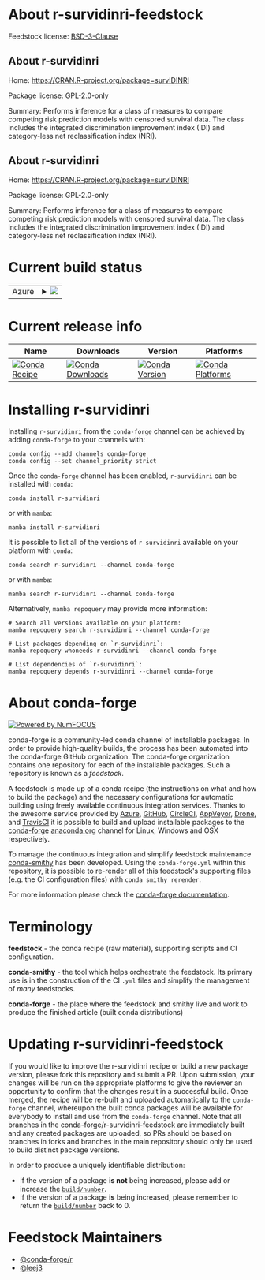 About r-survidinri-feedstock
============================

Feedstock license: [BSD-3-Clause](https://github.com/conda-forge/r-survidinri-feedstock/blob/main/LICENSE.txt)


About r-survidinri
------------------

Home: https://CRAN.R-project.org/package=survIDINRI

Package license: GPL-2.0-only

Summary: Performs inference for a class of measures to compare competing risk prediction models with censored survival data. The class includes the integrated discrimination improvement index (IDI) and category-less net reclassification index (NRI).

About r-survidinri
------------------

Home: https://CRAN.R-project.org/package=survIDINRI

Package license: GPL-2.0-only

Summary: Performs inference for a class of measures to compare competing risk prediction models with censored survival data. The class includes the integrated discrimination improvement index (IDI) and category-less net reclassification index (NRI).

Current build status
====================


<table>
    
  <tr>
    <td>Azure</td>
    <td>
      <details>
        <summary>
          <a href="https://dev.azure.com/conda-forge/feedstock-builds/_build/latest?definitionId=19270&branchName=main">
            <img src="https://dev.azure.com/conda-forge/feedstock-builds/_apis/build/status/r-survidinri-feedstock?branchName=main">
          </a>
        </summary>
        <table>
          <thead><tr><th>Variant</th><th>Status</th></tr></thead>
          <tbody><tr>
              <td>linux_64_r_base4.4</td>
              <td>
                <a href="https://dev.azure.com/conda-forge/feedstock-builds/_build/latest?definitionId=19270&branchName=main">
                  <img src="https://dev.azure.com/conda-forge/feedstock-builds/_apis/build/status/r-survidinri-feedstock?branchName=main&jobName=linux&configuration=linux%20linux_64_r_base4.4" alt="variant">
                </a>
              </td>
            </tr><tr>
              <td>linux_64_r_base4.5</td>
              <td>
                <a href="https://dev.azure.com/conda-forge/feedstock-builds/_build/latest?definitionId=19270&branchName=main">
                  <img src="https://dev.azure.com/conda-forge/feedstock-builds/_apis/build/status/r-survidinri-feedstock?branchName=main&jobName=linux&configuration=linux%20linux_64_r_base4.5" alt="variant">
                </a>
              </td>
            </tr><tr>
              <td>osx_64_r_base4.4</td>
              <td>
                <a href="https://dev.azure.com/conda-forge/feedstock-builds/_build/latest?definitionId=19270&branchName=main">
                  <img src="https://dev.azure.com/conda-forge/feedstock-builds/_apis/build/status/r-survidinri-feedstock?branchName=main&jobName=osx&configuration=osx%20osx_64_r_base4.4" alt="variant">
                </a>
              </td>
            </tr><tr>
              <td>osx_64_r_base4.5</td>
              <td>
                <a href="https://dev.azure.com/conda-forge/feedstock-builds/_build/latest?definitionId=19270&branchName=main">
                  <img src="https://dev.azure.com/conda-forge/feedstock-builds/_apis/build/status/r-survidinri-feedstock?branchName=main&jobName=osx&configuration=osx%20osx_64_r_base4.5" alt="variant">
                </a>
              </td>
            </tr><tr>
              <td>win_64_r_base4.4</td>
              <td>
                <a href="https://dev.azure.com/conda-forge/feedstock-builds/_build/latest?definitionId=19270&branchName=main">
                  <img src="https://dev.azure.com/conda-forge/feedstock-builds/_apis/build/status/r-survidinri-feedstock?branchName=main&jobName=win&configuration=win%20win_64_r_base4.4" alt="variant">
                </a>
              </td>
            </tr><tr>
              <td>win_64_r_base4.5</td>
              <td>
                <a href="https://dev.azure.com/conda-forge/feedstock-builds/_build/latest?definitionId=19270&branchName=main">
                  <img src="https://dev.azure.com/conda-forge/feedstock-builds/_apis/build/status/r-survidinri-feedstock?branchName=main&jobName=win&configuration=win%20win_64_r_base4.5" alt="variant">
                </a>
              </td>
            </tr>
          </tbody>
        </table>
      </details>
    </td>
  </tr>
</table>

Current release info
====================

| Name | Downloads | Version | Platforms |
| --- | --- | --- | --- |
| [![Conda Recipe](https://img.shields.io/badge/recipe-r--survidinri-green.svg)](https://anaconda.org/conda-forge/r-survidinri) | [![Conda Downloads](https://img.shields.io/conda/dn/conda-forge/r-survidinri.svg)](https://anaconda.org/conda-forge/r-survidinri) | [![Conda Version](https://img.shields.io/conda/vn/conda-forge/r-survidinri.svg)](https://anaconda.org/conda-forge/r-survidinri) | [![Conda Platforms](https://img.shields.io/conda/pn/conda-forge/r-survidinri.svg)](https://anaconda.org/conda-forge/r-survidinri) |

Installing r-survidinri
=======================

Installing `r-survidinri` from the `conda-forge` channel can be achieved by adding `conda-forge` to your channels with:

```
conda config --add channels conda-forge
conda config --set channel_priority strict
```

Once the `conda-forge` channel has been enabled, `r-survidinri` can be installed with `conda`:

```
conda install r-survidinri
```

or with `mamba`:

```
mamba install r-survidinri
```

It is possible to list all of the versions of `r-survidinri` available on your platform with `conda`:

```
conda search r-survidinri --channel conda-forge
```

or with `mamba`:

```
mamba search r-survidinri --channel conda-forge
```

Alternatively, `mamba repoquery` may provide more information:

```
# Search all versions available on your platform:
mamba repoquery search r-survidinri --channel conda-forge

# List packages depending on `r-survidinri`:
mamba repoquery whoneeds r-survidinri --channel conda-forge

# List dependencies of `r-survidinri`:
mamba repoquery depends r-survidinri --channel conda-forge
```


About conda-forge
=================

[![Powered by
NumFOCUS](https://img.shields.io/badge/powered%20by-NumFOCUS-orange.svg?style=flat&colorA=E1523D&colorB=007D8A)](https://numfocus.org)

conda-forge is a community-led conda channel of installable packages.
In order to provide high-quality builds, the process has been automated into the
conda-forge GitHub organization. The conda-forge organization contains one repository
for each of the installable packages. Such a repository is known as a *feedstock*.

A feedstock is made up of a conda recipe (the instructions on what and how to build
the package) and the necessary configurations for automatic building using freely
available continuous integration services. Thanks to the awesome service provided by
[Azure](https://azure.microsoft.com/en-us/services/devops/), [GitHub](https://github.com/),
[CircleCI](https://circleci.com/), [AppVeyor](https://www.appveyor.com/),
[Drone](https://cloud.drone.io/welcome), and [TravisCI](https://travis-ci.com/)
it is possible to build and upload installable packages to the
[conda-forge](https://anaconda.org/conda-forge) [anaconda.org](https://anaconda.org/)
channel for Linux, Windows and OSX respectively.

To manage the continuous integration and simplify feedstock maintenance
[conda-smithy](https://github.com/conda-forge/conda-smithy) has been developed.
Using the ``conda-forge.yml`` within this repository, it is possible to re-render all of
this feedstock's supporting files (e.g. the CI configuration files) with ``conda smithy rerender``.

For more information please check the [conda-forge documentation](https://conda-forge.org/docs/).

Terminology
===========

**feedstock** - the conda recipe (raw material), supporting scripts and CI configuration.

**conda-smithy** - the tool which helps orchestrate the feedstock.
                   Its primary use is in the construction of the CI ``.yml`` files
                   and simplify the management of *many* feedstocks.

**conda-forge** - the place where the feedstock and smithy live and work to
                  produce the finished article (built conda distributions)


Updating r-survidinri-feedstock
===============================

If you would like to improve the r-survidinri recipe or build a new
package version, please fork this repository and submit a PR. Upon submission,
your changes will be run on the appropriate platforms to give the reviewer an
opportunity to confirm that the changes result in a successful build. Once
merged, the recipe will be re-built and uploaded automatically to the
`conda-forge` channel, whereupon the built conda packages will be available for
everybody to install and use from the `conda-forge` channel.
Note that all branches in the conda-forge/r-survidinri-feedstock are
immediately built and any created packages are uploaded, so PRs should be based
on branches in forks and branches in the main repository should only be used to
build distinct package versions.

In order to produce a uniquely identifiable distribution:
 * If the version of a package **is not** being increased, please add or increase
   the [``build/number``](https://docs.conda.io/projects/conda-build/en/latest/resources/define-metadata.html#build-number-and-string).
 * If the version of a package **is** being increased, please remember to return
   the [``build/number``](https://docs.conda.io/projects/conda-build/en/latest/resources/define-metadata.html#build-number-and-string)
   back to 0.

Feedstock Maintainers
=====================

* [@conda-forge/r](https://github.com/orgs/conda-forge/teams/r/)
* [@leej3](https://github.com/leej3/)

